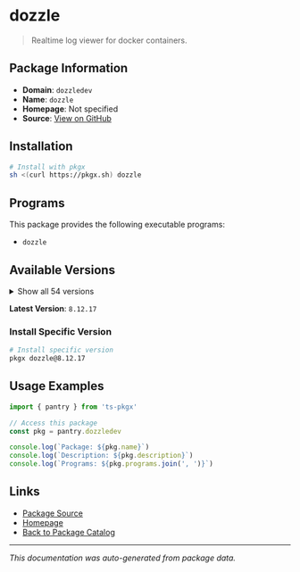 # dozzle

> Realtime log viewer for docker containers.

## Package Information

- **Domain**: `dozzledev`
- **Name**: `dozzle`
- **Homepage**: Not specified
- **Source**: [View on GitHub](https://github.com/pkgxdev/pantry/tree/main/projects/dozzle.dev/package.yml)

## Installation

```bash
# Install with pkgx
sh <(curl https://pkgx.sh) dozzle
```

## Programs

This package provides the following executable programs:

- `dozzle`

## Available Versions

<details>
<summary>Show all 54 versions</summary>

- `8.12.17`, `8.12.16`, `8.12.15`, `8.12.14`, `8.12.13`
- `8.12.12`, `8.12.11`, `8.12.10`, `8.12.9`, `8.12.8`
- `8.12.7`, `8.12.6`, `8.12.5`, `8.12.4`, `8.12.3`
- `8.12.2`, `8.12.1`, `8.12.0`, `8.11.9`, `8.11.8`
- `8.11.7`, `8.11.6`, `8.11.5`, `8.11.4`, `8.11.3`
- `8.11.2`, `8.11.1`, `8.11.0`, `8.10.7`, `8.10.6`
- `8.10.5`, `8.10.4`, `8.10.3`, `8.10.2`, `8.10.1`
- `8.10.0`, `8.9.1`, `8.9.0`, `8.8.3`, `8.8.2`
- `8.8.1`, `8.8.0`, `8.7.4`, `8.7.3`, `8.7.2`
- `8.7.1`, `8.7.0`, `8.6.2`, `8.6.1`, `8.6.0`
- `8.5.5`, `8.5.4`, `8.5.3`, `8.5.2`

</details>

**Latest Version**: `8.12.17`

### Install Specific Version

```bash
# Install specific version
pkgx dozzle@8.12.17
```

## Usage Examples

```typescript
import { pantry } from 'ts-pkgx'

// Access this package
const pkg = pantry.dozzledev

console.log(`Package: ${pkg.name}`)
console.log(`Description: ${pkg.description}`)
console.log(`Programs: ${pkg.programs.join(', ')}`)
```

## Links

- [Package Source](https://github.com/pkgxdev/pantry/tree/main/projects/dozzle.dev/package.yml)
- [Homepage](#)
- [Back to Package Catalog](../package-catalog.md)

---

*This documentation was auto-generated from package data.*
